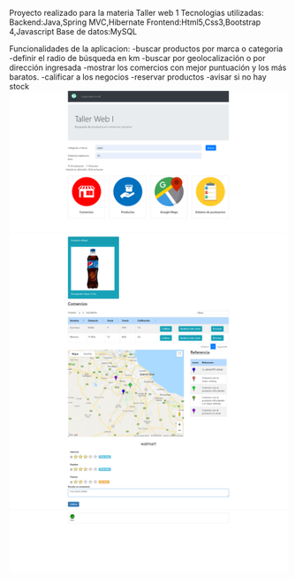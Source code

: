 Proyecto realizado para la materia Taller web 1 
Tecnologias utilizadas:
Backend:Java,Spring MVC,Hibernate
Frontend:Html5,Css3,Bootstrap 4,Javascript
Base de datos:MySQL

Funcionalidades de la aplicacion:
-buscar productos por marca o categoria 
-definir el radio de búsqueda en km
-buscar por geolocalización o por dirección ingresada
-mostrar los comercios con mejor puntuación y los más baratos. 
-calificar a los negocios 
-reservar productos 
-avisar si no hay stock
 ![alt text](https://github.com/mquiroz25/Taller-web-1/blob/master/FireShot%20Capture%20004%20-%20%20-%20localhost.png) 
 ![alt text](https://github.com/mquiroz25/Taller-web-1/blob/master/FireShot%20Capture%20005%20-%20%20-%20localhost.png) 
 ![alt text](https://github.com/mquiroz25/Taller-web-1/blob/master/FireShot%20Capture%20006%20-%20Insert%20title%20here%20-%20localhost.png) 
 



